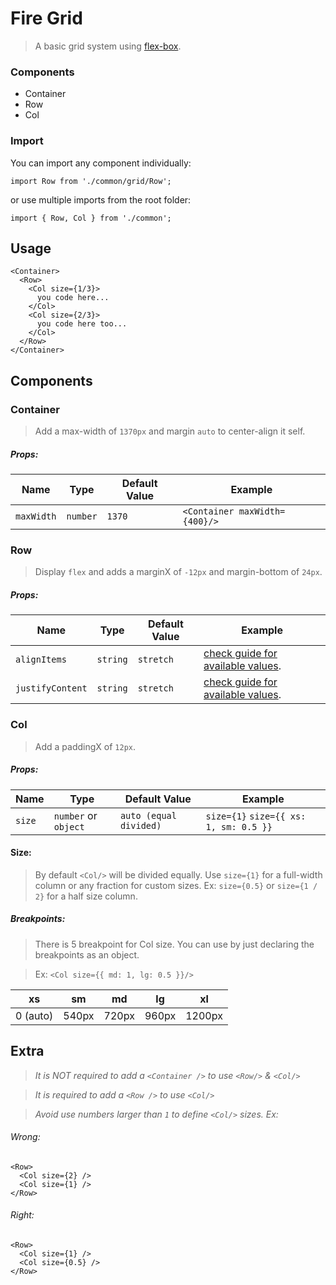 # Fire Grid
> A basic grid system using [flex-box](https://css-tricks.com/snippets/css/a-guide-to-flexbox/).

### Components
- Container
- Row
- Col
    
### Import
 
You can import any component individually:
 
`import Row from './common/grid/Row';`
 
or use multiple imports from the root folder:
 
`import { Row, Col } from './common';`

## Usage
 
```
<Container>
  <Row>
    <Col size={1/3}>
      you code here...
    </Col> 
    <Col size={2/3}>
      you code here too...
    </Col> 
  </Row>
</Container>
```

## Components
   
### Container
> Add a max-width of `1370px` and margin `auto` to center-align it self.

##### Props:

Name | Type | Default Value | Example
---------- | -------- | ------ | ----------
`maxWidth` | `number` | `1370` | `<Container maxWidth={400}/>`

### Row
> Display `flex` and adds a marginX of `-12px` and margin-bottom of `24px`.

##### Props:

Name | Type | Default Value | Example
---------- | -------- | ------ | ----------
`alignItems` | `string` | `stretch` | [check guide for available values](https://css-tricks.com/snippets/css/a-guide-to-flexbox/).
`justifyContent` | `string` | `stretch` | [check guide for available values](https://css-tricks.com/snippets/css/a-guide-to-flexbox/).

### Col
> Add a paddingX of `12px`.

##### Props:

Name | Type | Default Value | Example
---------- | -------- | ------ | ----------
`size` | `number` or `object` | `auto (equal divided)` | `size={1}` `size={{ xs: 1, sm: 0.5 }}`

#### Size:
> By default `<Col/>` will be divided equally. Use `size={1}` for a full-width column or any fraction for 
custom sizes. Ex: `size={0.5}` or `size={1 / 2}` for a half size column.

##### Breakpoints:
> There is 5 breakpoint for Col size. You can use by just declaring the breakpoints as an object. 

>Ex: `<Col size={{ md: 1, lg: 0.5 }}/>`

xs | sm |  md | lg | xl 
--- | --- | --- | --- | ---
0 (auto) | 540px | 720px | 960px | 1200px

## Extra
> *It is NOT required to add a `<Container />` to use `<Row/>` & `<Col/>`*

> *It is required to add a `<Row />` to use `<Col/>`*

> *Avoid use numbers larger than `1` to define `<Col/>` sizes. Ex:*

###### Wrong:
```
<Row>
  <Col size={2} />
  <Col size={1} /> 
</Row>
```

###### Right:
```
<Row>
  <Col size={1} />
  <Col size={0.5} /> 
</Row>
```